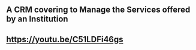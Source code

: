 ## A CRM covering to Manage the Services offered by an Institution

## https://youtu.be/C51LDFi46gs

